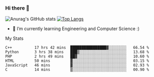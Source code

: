 ### Hi there 👋

![Anurag's GitHub stats](https://github-readme-stats.vercel.app/api?username=MatteoIorio11&show_icons=true&theme=dark) 
[![Top Langs](https://github-readme-stats.vercel.app/api/top-langs/?username=MatteoIorio11&theme=dark)](https://github.com/MatteoIorio11/github-readme-stats)

- 🌱 I’m currently learning Engineering and Computer Science :)

<!--
**MatteoIorio11/MatteoIorio11** is a ✨ _special_ ✨ repository because its `README.md` (this file) appears on your GitHub profile.

Here are some ideas to get you started:

- 🔭 I’m currently working on ...
- 🌱 I’m currently learning ...
- 👯 I’m looking to collaborate on ...
- 🤔 I’m looking for help with ...
- 💬 Ask me about ...
- 📫 How to reach me: ...
- 😄 Pronouns: ...
- ⚡ Fun fact: ...
-->
My Stats
<!--START_SECTION:waka-->

```text
C++          17 hrs 42 mins  ████████████████▓░░░░░░░░   66.54 %
Python       3 hrs 38 mins   ███▒░░░░░░░░░░░░░░░░░░░░░   13.68 %
PHP          2 hrs 49 mins   ██▓░░░░░░░░░░░░░░░░░░░░░░   10.60 %
HTML         50 mins         ▓░░░░░░░░░░░░░░░░░░░░░░░░   03.15 %
JavaScript   46 mins         ▓░░░░░░░░░░░░░░░░░░░░░░░░   02.93 %
C            14 mins         ▒░░░░░░░░░░░░░░░░░░░░░░░░   00.90 %
```

<!--END_SECTION:waka-->
